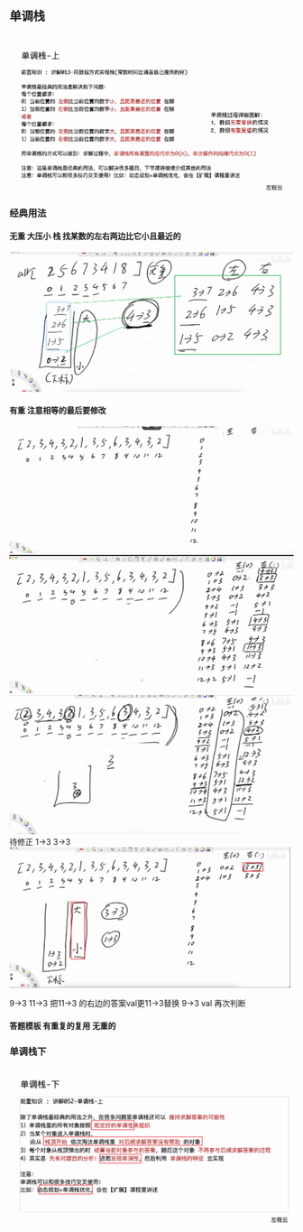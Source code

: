 
## 单调栈

![alt text](image-282.png)

### 经典用法

#### 无重 大压小 栈  找某数的左右两边比它小且最近的

![alt text](image-283.png)


#### 有重  注意相等的最后要修改
![alt text](image-284.png)
![alt text](image-286.png)
![alt text](image-287.png)
待修正  1->3  3->3
![alt text](image-285.png)


9->3  11->3
把11->3 的右边的答案val更11->3替换
9->3  val
再次判断



####  答题模板  有重复的复用 无重的



### 单调栈下
![alt text](image-288.png)

